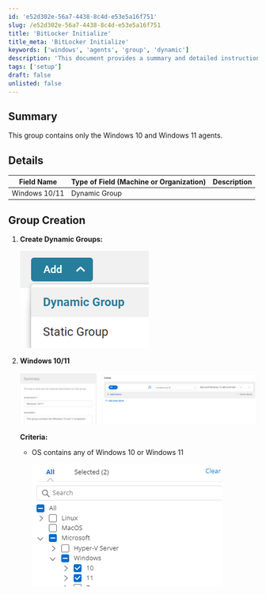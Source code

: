 ```yaml
---
id: 'e52d302e-56a7-4438-8c4d-e53e5a16f751'
slug: /e52d302e-56a7-4438-8c4d-e53e5a16f751
title: 'BitLocker Initialize'
title_meta: 'BitLocker Initialize'
keywords: ['windows', 'agents', 'group', 'dynamic']
description: 'This document provides a summary and detailed instructions on creating dynamic groups specifically for Windows 10 and Windows 11 agents, including the necessary criteria for group creation.'
tags: ['setup']
draft: false
unlisted: false
---
```


## Summary

This group contains only the Windows 10 and Windows 11 agents.

## Details

| Field Name      | Type of Field (Machine or Organization) | Description |
|------------------|-----------------------------------------|-------------|
| Windows 10/11    | Dynamic Group                           |             |

## Group Creation

1. **Create Dynamic Groups:**

   ![Dynamic Groups](../../../static/img/BitLocker-Initialize/image_1.png)

2. **Windows 10/11**

   ![Windows 10/11](../../../static/img/BitLocker-Initialize/image_2.png)

   **Criteria:**

   - OS contains any of Windows 10 or Windows 11  
   
     ![Criteria](../../../static/img/BitLocker-Initialize/image_3.png)


